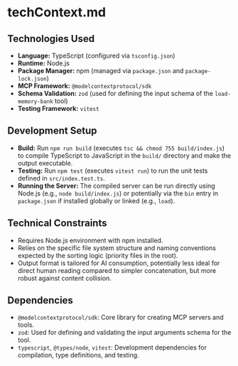 # techContext.md

## Technologies Used

-   **Language:** TypeScript (configured via `tsconfig.json`)
-   **Runtime:** Node.js
-   **Package Manager:** npm (managed via `package.json` and `package-lock.json`)
-   **MCP Framework:** `@modelcontextprotocol/sdk`
-   **Schema Validation:** `zod` (used for defining the input schema of the `load-memory-bank` tool)
-   **Testing Framework:** `vitest`

## Development Setup

-   **Build:** Run `npm run build` (executes `tsc && chmod 755 build/index.js`) to compile TypeScript to JavaScript in the `build/` directory and make the output executable.
-   **Testing:** Run `npm test` (executes `vitest run`) to run the unit tests defined in `src/index.test.ts`.
-   **Running the Server:** The compiled server can be run directly using Node.js (e.g., `node build/index.js`) or potentially via the `bin` entry in `package.json` if installed globally or linked (e.g., `load`).

## Technical Constraints

-   Requires Node.js environment with npm installed.
-   Relies on the specific file system structure and naming conventions expected by the sorting logic (priority files in the root).
-   Output format is tailored for AI consumption, potentially less ideal for direct human reading compared to simpler concatenation, but more robust against content collision.

## Dependencies

-   `@modelcontextprotocol/sdk`: Core library for creating MCP servers and tools.
-   `zod`: Used for defining and validating the input arguments schema for the tool.
-   `typescript`, `@types/node`, `vitest`: Development dependencies for compilation, type definitions, and testing.